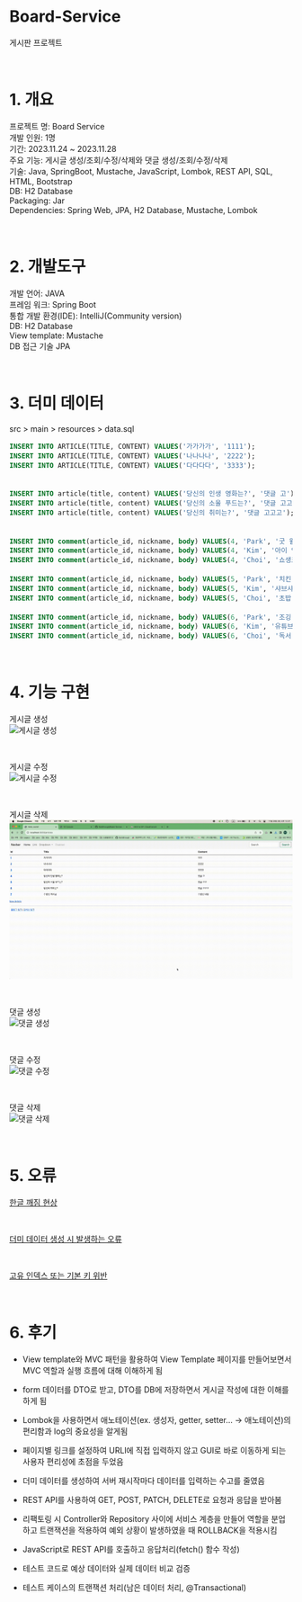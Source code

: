# Board-Service
게시판 프로젝트

<br>

# 1. 개요
프로젝트 명: Board Service  
개발 인원: 1명  
기간: 2023.11.24 ~ 2023.11.28  
주요 기능: 게시글 생성/조회/수정/삭제와 댓글 생성/조회/수정/삭제  
기술: Java, SpringBoot, Mustache, JavaScript, Lombok, REST API, SQL, HTML, Bootstrap  
DB: H2 Database  
Packaging: Jar  
Dependencies: Spring Web, JPA, H2 Database, Mustache, Lombok

<br>

# 2. 개발도구
개발 언어: JAVA  
프레임 워크: Spring Boot  
통합 개발 환경(IDE): IntelliJ(Community version)  
DB: H2 Database  
View template: Mustache  
DB 접근 기술 JPA  

<br>

# 3. 더미 데이터
src > main > resources > data.sql  
```sql
INSERT INTO ARTICLE(TITLE, CONTENT) VALUES('가가가가', '1111');
INSERT INTO ARTICLE(TITLE, CONTENT) VALUES('나나나나', '2222');
INSERT INTO ARTICLE(TITLE, CONTENT) VALUES('다다다다', '3333');


INSERT INTO article(title, content) VALUES('당신의 인생 영화는?', '댓글 고');
INSERT INTO article(title, content) VALUES('당신의 소울 푸드는?', '댓글 고고');
INSERT INTO article(title, content) VALUES('당신의 취미는?', '댓글 고고고');


INSERT INTO comment(article_id, nickname, body) VALUES(4, 'Park', '굿 윌 헌팅');
INSERT INTO comment(article_id, nickname, body) VALUES(4, 'Kim', '아이 엠 샘');
INSERT INTO comment(article_id, nickname, body) VALUES(4, 'Choi', '쇼생크 탈출');

INSERT INTO comment(article_id, nickname, body) VALUES(5, 'Park', '치킨');
INSERT INTO comment(article_id, nickname, body) VALUES(5, 'Kim', '샤브샤브');
INSERT INTO comment(article_id, nickname, body) VALUES(5, 'Choi', '초밥');

INSERT INTO comment(article_id, nickname, body) VALUES(6, 'Park', '조깅');
INSERT INTO comment(article_id, nickname, body) VALUES(6, 'Kim', '유튜브 시청');
INSERT INTO comment(article_id, nickname, body) VALUES(6, 'Choi', '독서');
```

<br>

# 4. 기능 구현
게시글 생성  
![게시글 생성](images/게시글_생성.gif)

<br>

게시글 수정  
![게시글 수정](images/게시글_수정.gif)

<br>

게시글 삭제  
![게시글 삭제](images/게시글_삭제.gif)

<br>

댓글 생성  
![댓글 생성](images/댓글_생성.gif)

<br>

댓글 수정  
![댓글 수정](images/댓글_수정.gif)

<br>

댓글 삭제  
![댓글 삭제](images/댓글_삭제.gif)

<br>

# 5. 오류
[한글 깨짐 현상](https://build-enough.tistory.com/343)  

<br>

[더미 데이터 생성 시 발생하는 오류](https://build-enough.tistory.com/344)

<br>

[고유 인덱스 또는 기본 키 위반](https://build-enough.tistory.com/345)

<br>

# 6. 후기

- View template와 MVC 패턴을 활용하여 View Template 페이지를 만들어보면서 MVC 역할과 실행 흐름에 대해 이해하게 됨

- form 데이터를 DTO로 받고, DTO를 DB에 저장하면서 게시글 작성에 대한 이해를 하게 됨

- Lombok을 사용하면서 애노테이션(ex. 생성자, getter, setter… -> 애노테이션)의 편리함과 log의 중요성을 알게됨

- 페이지별 링크를 설정하여 URLl에 직접 입력하지 않고 GUI로 바로 이동하게 되는 사용자 편리성에 초점을 두었음

- 더미 데이터를 생성하여 서버 재시작마다 데이터를 입력하는 수고를 줄였음

- REST API를 사용하여 GET, POST, PATCH, DELETE로 요청과 응답을 받아봄

- 리팩토링 시 Controller와 Repository 사이에 서비스 계층을 만들어 역할을 분업하고
   트랜잭션을 적용하여 예외 상황이 발생하였을 때 ROLLBACK을 적용시킴

- JavaScript로 REST API를 호출하고 응답처리(fetch() 함수 작성)

- 테스트 코드로 예상 데이터와 실제 데이터 비교 검증

- 테스트 케이스의 트랜잭션 처리(남은 데이터 처리, @Transactional)


